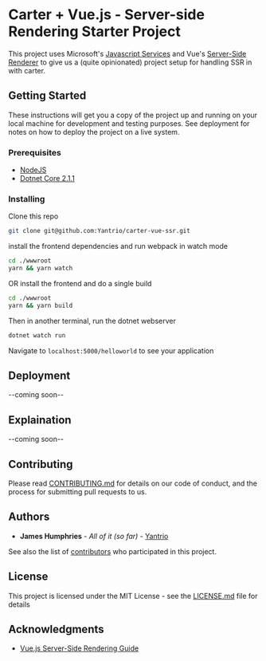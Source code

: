 # Carter + Vue.js - Server-side Rendering Starter Project

This project uses Microsoft's [Javascript Services](https://github.com/aspnet/JavaScriptServices) and Vue's [Server-Side Renderer](https://github.com/vuejs/vue/tree/dev/packages/vue-server-renderer) to give us a (quite opinionated) project setup for handling SSR in with carter.

## Getting Started

These instructions will get you a copy of the project up and running on your local machine for development and testing purposes. See deployment for notes on how to deploy the project on a live system.

### Prerequisites

- [NodeJS](https://nodejs.org/en/download/)
- [Dotnet Core 2.1.1](https://www.microsoft.com/net)

### Installing

Clone this repo

```bash
git clone git@github.com:Yantrio/carter-vue-ssr.git
```

install the frontend dependencies and run webpack in watch mode

```bash
cd ./wwwroot
yarn && yarn watch
```

OR
install the frontend and do a single build

```bash
cd ./wwwroot
yarn && yarn build
```

Then in another terminal, run the dotnet webserver

```bash
dotnet watch run
```

Navigate to `localhost:5000/helloworld` to see your application

## Deployment

--coming soon--

## Explaination

--coming soon--

## Contributing

Please read [CONTRIBUTING.md](https://gist.github.com/PurpleBooth/b24679402957c63ec426) for details on our code of conduct, and the process for submitting pull requests to us.

## Authors

- **James Humphries** - *All of it (so far)* - [Yantrio](https://github.com/Yantrio)

See also the list of [contributors](https://github.com/yantrio/carter-vue-ssr/contributors) who participated in this project.

## License

This project is licensed under the MIT License - see the [LICENSE.md](LICENSE.md) file for details

## Acknowledgments

- [Vue.js Server-Side Rendering Guide](https://ssr.vuejs.org/)
